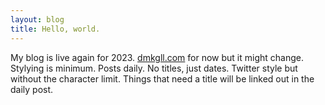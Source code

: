 ```yaml
---
layout: blog
title: Hello, world.
---
```


My blog is live again for 2023. [dmkgll.com](/) for now but it might change. Stylying is minimum. Posts daily. No titles, just dates. Twitter style but without the character limit. Things that need a title will be linked out in the daily post.
